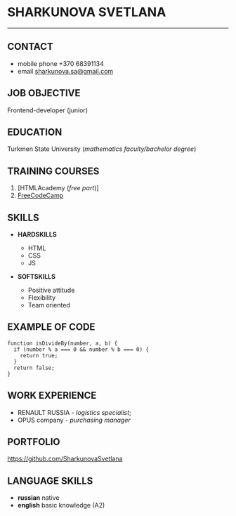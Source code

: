 # SHARKUNOVA SVETLANA
*****

## CONTACT 

* mobile phone  +370 68391134
* email         sharkunova.sa@gmail.com

## JOB OBJECTIVE

Frontend-developer (junior)

## EDUCATION

Turkmen State University (*mathematics faculty/bachelor degree*)

## TRAINING COURSES

1. [HTMLAcademy (*free part*)]
1. [FreeCodeCamp](https://www.freecodecamp.org/Sharkunova_Svetlana)

## SKILLS

* **HARDSKILLS**
    * HTML
    * CSS
    * JS

* **SOFTSKILLS**
    * Positive attitude
    * Flexibility
    * Team oriented
 
## EXAMPLE OF CODE

```  
function isDivideBy(number, a, b) {
  if (number % a === 0 && number % b === 0) {
    return true;
  }
  return false;
}

```
## WORK EXPERIENCE

* RENAULT RUSSIA -  *logistics specialist*;
* OPUS company - *purchasing manager*

## PORTFOLIO

https://github.com/SharkunovaSvetlana

## LANGUAGE SKILLS

* **russian** native
* **english** basic knowledge (A2)
